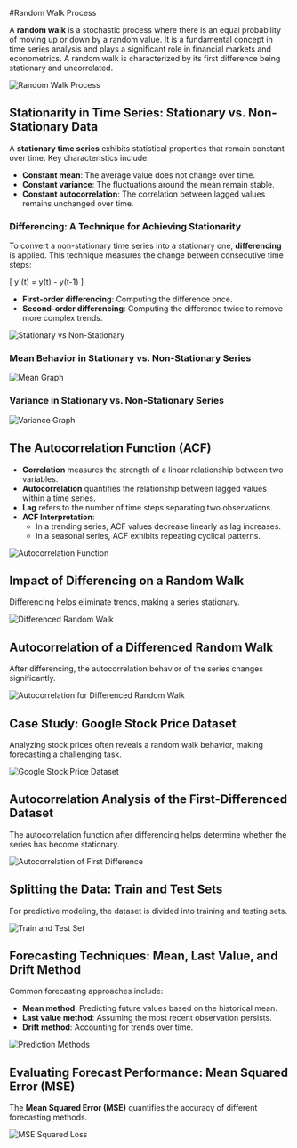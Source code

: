 #Random Walk Process

A **random walk** is a stochastic process where there is an equal probability of moving up or down by a random value. It is a fundamental concept in time series analysis and plays a significant role in financial markets and econometrics. A random walk is characterized by its first difference being stationary and uncorrelated.

![Random Walk Process](ts1.png)

## Stationarity in Time Series: Stationary vs. Non-Stationary Data
A **stationary time series** exhibits statistical properties that remain constant over time. Key characteristics include:
- **Constant mean**: The average value does not change over time.
- **Constant variance**: The fluctuations around the mean remain stable.
- **Constant autocorrelation**: The correlation between lagged values remains unchanged over time.

### Differencing: A Technique for Achieving Stationarity
To convert a non-stationary time series into a stationary one, **differencing** is applied. This technique measures the change between consecutive time steps:

\[ y'(t) = y(t) - y(t-1) \]

- **First-order differencing**: Computing the difference once.
- **Second-order differencing**: Computing the difference twice to remove more complex trends.

![Stationary vs Non-Stationary](ts2.png)

### Mean Behavior in Stationary vs. Non-Stationary Series
![Mean Graph](ts3.png)

### Variance in Stationary vs. Non-Stationary Series
![Variance Graph](ts4.png)

## The Autocorrelation Function (ACF)
- **Correlation** measures the strength of a linear relationship between two variables.
- **Autocorrelation** quantifies the relationship between lagged values within a time series.
- **Lag** refers to the number of time steps separating two observations.
- **ACF Interpretation**:
  - In a trending series, ACF values decrease linearly as lag increases.
  - In a seasonal series, ACF exhibits repeating cyclical patterns.

![Autocorrelation Function](ts5.png)

## Impact of Differencing on a Random Walk
Differencing helps eliminate trends, making a series stationary.

![Differenced Random Walk](ts6.png)

## Autocorrelation of a Differenced Random Walk
After differencing, the autocorrelation behavior of the series changes significantly.

![Autocorrelation for Differenced Random Walk](ts7.png)

## Case Study: Google Stock Price Dataset
Analyzing stock prices often reveals a random walk behavior, making forecasting a challenging task.

![Google Stock Price Dataset](ts8.png)

## Autocorrelation Analysis of the First-Differenced Dataset
The autocorrelation function after differencing helps determine whether the series has become stationary.

![Autocorrelation of First Difference](ts9.png)

## Splitting the Data: Train and Test Sets
For predictive modeling, the dataset is divided into training and testing sets.

![Train and Test Set](ts10.png)

## Forecasting Techniques: Mean, Last Value, and Drift Method
Common forecasting approaches include:
- **Mean method**: Predicting future values based on the historical mean.
- **Last value method**: Assuming the most recent observation persists.
- **Drift method**: Accounting for trends over time.

![Prediction Methods](ts14.png)

## Evaluating Forecast Performance: Mean Squared Error (MSE)
The **Mean Squared Error (MSE)** quantifies the accuracy of different forecasting methods.

![MSE Squared Loss](ts15.png)
